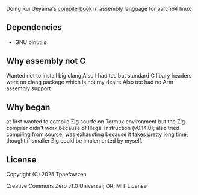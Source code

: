 Doing Rui Ueyama's [compilerbook](https://www.sigbus.info/compilerbook) in assembly language for aarch64 linux

## Dependencies
* GNU binutils

## Why assembly not C
Wanted not to install big clang
Also I had tcc but standard C libary headers were on clang package which is not my desire
Also tcc had no Arm assembly support

## Why began
at first wanted to compile Zig sourfe on Termux environment but the Zig compiler didn't work because of Illegal Instruction (v0.14.0); also tried compiling from source; was exhausting because it takes pretty long time; thought if smaller Zig could be implemented by myself.

## License
Copyright (C) 2025 Tpaefawzen

Creative Commons Zero v1.0 Universal; OR; MIT License
